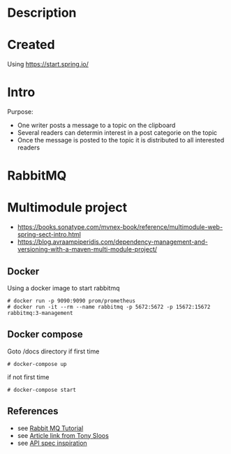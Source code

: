 # Description

# Created
Using https://start.spring.io/

# Intro

Purpose:
- One writer posts a message to a topic on the clipboard
- Several readers can determin interest in a post categorie on the topic
- Once the message is posted to the topic it is distributed to all interested readers

# RabbitMQ

# Multimodule project
- https://books.sonatype.com/mvnex-book/reference/multimodule-web-spring-sect-intro.html
- https://blog.avraampiperidis.com/dependency-management-and-versioning-with-a-maven-multi-module-project/

## Docker
Using a docker image to start rabbitmq
```shell
# docker run -p 9090:9090 prom/prometheus
# docker run -it --rm --name rabbitmq -p 5672:5672 -p 15672:15672 rabbitmq:3-management
```

## Docker compose
Goto <root>/docs directory if first time
```shell
# docker-compose up
```

if not first time
```shell
# docker-compose start
```

## References
- see [Rabbit MQ Tutorial](https://www.rabbitmq.com/tutorials/tutorial-three-java.html)
- see [Article link from Tony Sloos](http://itsystemengineer.blogspot.com/2018/02/java-ee-7-startup-singleton-rabbitmq.html)
- see [API spec inspiration](https://cloud.google.com/pubsub?hl=nl)
